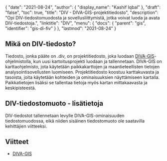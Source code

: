 {
  "date": "2021-08-24",
  "author": {
    "display_name": "Kashif Iqbal"
},
  "draft": "false",
  "toc": true,
  "title": "DIV - DIVA-GIS-projektitiedosto",
  "description": "Opi DIV-tiedostomuodosta ja sovellusliittymistä, jotka voivat luoda ja avata DIV-tiedostoja.",
  "linktitle": "DIV",
  "menu": {
    "docs": {
      "parent": "gis",
      "identifier": "gis-di-fiv"
}
},
  "lastmod": "2021-08-24"
}

## Mikä on DIV-tiedosto?

Tiedosto, jonka pääte on .div, on projektitiedosto, joka luodaan [DIVA-GIS](https://en.wikipedia.org/wiki/DIVA-GIS)-ohjelmistolla, kun uusi kartoitusprojekti luodaan ja tallennetaan. DIVA-GIS on karttaohjelmisto, jota käytetään paikkakarttojen ja maantieteellisten tietojen analysointisovellusten luomiseen. Projektitiedosto koostuu karttakuvasta ja tasoista, joita käytetään kohteiden ja ominaisuuksien näyttämiseen kartalla. Paikkatietojen lisäksi se tallentaa tietoja myös kartan mittakaavasta ja keskipisteestä.

## DIV-tiedostomuoto - lisätietoja

DIV-tiedostot tallennetaan levylle DIVA-GIS-ominaisuuden tiedostomuodossa, eikä niiden sisäinen tiedostomuoto ole saatavilla kehittäjien viitteeksi.

## Viitteet

* [DIVA-GIS](https://en.wikipedia.org/wiki/DIVA-GIS)


